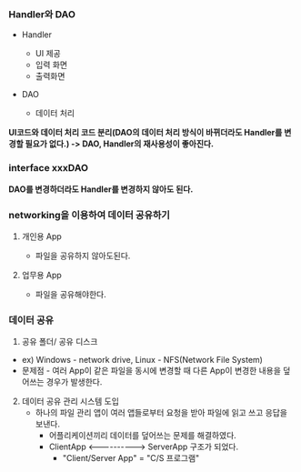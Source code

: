 ### Handler와 DAO
- Handler
  - UI 제공
  - 입력 화면
  - 출력화면

- DAO
  - 데이터 처리

**UI코드와 데이터 처리 코드 분리(DAO의 데이터 처리 방식이 바뀌더라도 Handler를 변경할 필요가 없다.) -> DAO, Handler의 재사용성이 좋아진다.**

### interface xxxDAO
**DAO를 변경하더라도 Handler를 변경하지 않아도 된다.**


### networking을 이용하여 데이터 공유하기
1. 개인용 App
   - 파일을 공유하지 않아도된다.

2. 업무용 App
   - 파일을 공유해야한다.

### 데이터 공유
1. 공유 폴더/ 공유 디스크
  - ex) Windows -  network drive, Linux - NFS(Network File System)
  - 문제점 - 여러 App이 같은 파일을 동시에 변경할 때 다른 App이 변경한 내용을 덮어쓰는 경우가 발생한다.

2. 데이터 공유 관리 시스템 도입
   - 하나의 파일 관리 앱이 여러 앱들로부터 요청을 받아 파일에 읽고 쓰고 응답을 보낸다.
     - 어플리케이션끼리 데이터를 덮어쓰는 문제를 해결하였다.
     - ClientApp <----------> ServerApp 구조가 되었다.
       - "Client/Server App" = "C/S 프로그램"